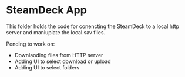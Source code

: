 # SteamDeck App

This folder holds the code for conencting the SteamDeck to a local http server and maniuplate the local.sav files.

Pending to work on:
- Downlaoding files from HTTP server
- Adding UI to select download or upload
- Adding UI to select folders

